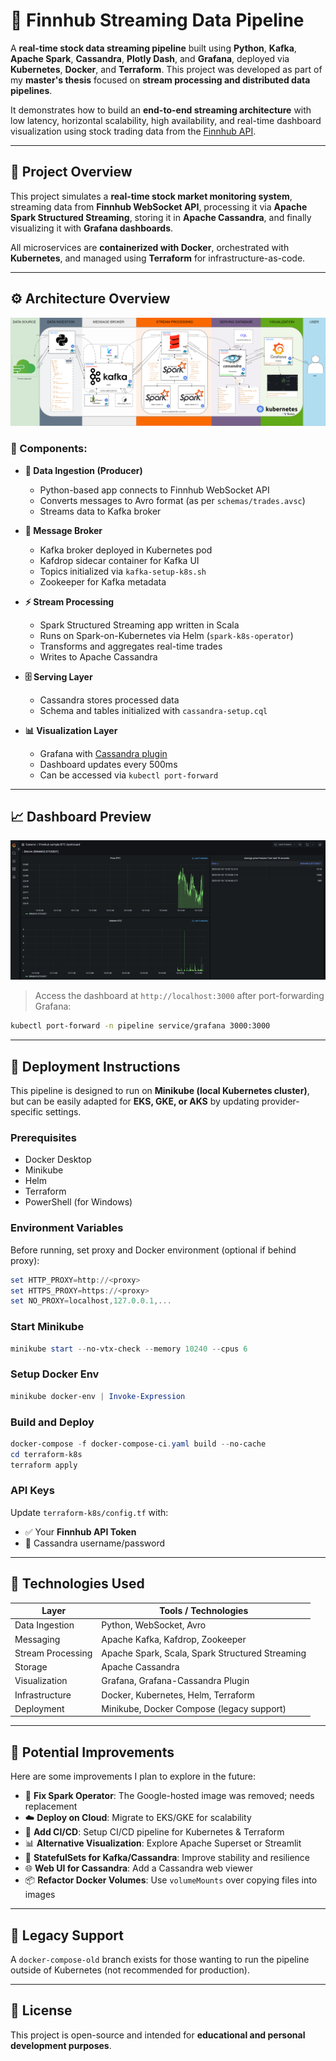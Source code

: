 # 📡 Finnhub Streaming Data Pipeline

A **real-time stock data streaming pipeline** built using **Python**, **Kafka**, **Apache Spark**, **Cassandra**, **Plotly Dash**, and **Grafana**, deployed via **Kubernetes**, **Docker**, and **Terraform**. This project was developed as part of my **master's thesis** focused on **stream processing and distributed data pipelines**.

It demonstrates how to build an **end-to-end streaming architecture** with low latency, horizontal scalability, high availability, and real-time dashboard visualization using stock trading data from the [Finnhub API](https://finnhub.io/).

---

## 🧠 Project Overview

This project simulates a **real-time stock market monitoring system**, streaming data from **Finnhub WebSocket API**, processing it via **Apache Spark Structured Streaming**, storing it in **Apache Cassandra**, and finally visualizing it with **Grafana dashboards**.

All microservices are **containerized with Docker**, orchestrated with **Kubernetes**, and managed using **Terraform** for infrastructure-as-code.

---

## ⚙️ Architecture Overview

![Architecture Diagram](data_pipeline_diagram.png)
### 🔸 Components:

- **🔁 Data Ingestion (Producer)**
  - Python-based app connects to Finnhub WebSocket API
  - Converts messages to Avro format (as per `schemas/trades.avsc`)
  - Streams data to Kafka broker

- **📩 Message Broker**
  - Kafka broker deployed in Kubernetes pod
  - Kafdrop sidecar container for Kafka UI
  - Topics initialized via `kafka-setup-k8s.sh`
  - Zookeeper for Kafka metadata

- **⚡ Stream Processing**
  - Spark Structured Streaming app written in Scala
  - Runs on Spark-on-Kubernetes via Helm (`spark-k8s-operator`)
  - Transforms and aggregates real-time trades
  - Writes to Apache Cassandra

- **🗄️ Serving Layer**
  - Cassandra stores processed data
  - Schema and tables initialized with `cassandra-setup.cql`

- **📊 Visualization Layer**
  - Grafana with [Cassandra plugin](https://github.com/HadesArchitect/GrafanaCassandraDatasource)
  - Dashboard updates every 500ms
  - Can be accessed via `kubectl port-forward`

---

## 📈 Dashboard Preview

![Dashboard Sample](ezgif_com-crop.gif) <!-- Optional: replace with your own cropped preview gif -->

> Access the dashboard at `http://localhost:3000` after port-forwarding Grafana:
```bash
kubectl port-forward -n pipeline service/grafana 3000:3000
```

---

## 🚀 Deployment Instructions

This pipeline is designed to run on **Minikube (local Kubernetes cluster)**, but can be easily adapted for **EKS, GKE, or AKS** by updating provider-specific settings.

### Prerequisites

- Docker Desktop
- Minikube
- Helm
- Terraform
- PowerShell (for Windows)

### Environment Variables

Before running, set proxy and Docker environment (optional if behind proxy):

```powershell
set HTTP_PROXY=http://<proxy>
set HTTPS_PROXY=https://<proxy>
set NO_PROXY=localhost,127.0.0.1,...
```

### Start Minikube

```powershell
minikube start --no-vtx-check --memory 10240 --cpus 6
```

### Setup Docker Env

```powershell
minikube docker-env | Invoke-Expression
```

### Build and Deploy

```powershell
docker-compose -f docker-compose-ci.yaml build --no-cache
cd terraform-k8s
terraform apply
```

### API Keys

Update `terraform-k8s/config.tf` with:

- ✅ Your **Finnhub API Token**
- 🔐 Cassandra username/password

---

## 🧪 Technologies Used

| Layer               | Tools / Technologies                                       |
|--------------------|------------------------------------------------------------|
| Data Ingestion      | Python, WebSocket, Avro                                    |
| Messaging           | Apache Kafka, Kafdrop, Zookeeper                          |
| Stream Processing   | Apache Spark, Scala, Spark Structured Streaming            |
| Storage             | Apache Cassandra                                           |
| Visualization       | Grafana, Grafana-Cassandra Plugin                          |
| Infrastructure      | Docker, Kubernetes, Helm, Terraform                        |
| Deployment          | Minikube, Docker Compose (legacy support)                 |

---

## 🧰 Potential Improvements

Here are some improvements I plan to explore in the future:

- 🔄 **Fix Spark Operator**: The Google-hosted image was removed; needs replacement
- ☁️ **Deploy on Cloud**: Migrate to EKS/GKE for scalability
- 🧪 **Add CI/CD**: Setup CI/CD pipeline for Kubernetes & Terraform
- 📊 **Alternative Visualization**: Explore Apache Superset or Streamlit
- 🚥 **StatefulSets for Kafka/Cassandra**: Improve stability and resilience
- 🌐 **Web UI for Cassandra**: Add a Cassandra web viewer
- 📦 **Refactor Docker Volumes**: Use `volumeMounts` over copying files into images

---

## 📘 Legacy Support

A `docker-compose-old` branch exists for those wanting to run the pipeline outside of Kubernetes (not recommended for production).

---

## 📄 License

This project is open-source and intended for **educational and personal development purposes**.